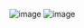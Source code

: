 ![image](https://github.com/user-attachments/assets/b2aff18a-420e-4e52-9612-1352086e16f2)
![image](https://github.com/user-attachments/assets/39eb0211-54b8-43e4-b16b-d5a820ad3725)
